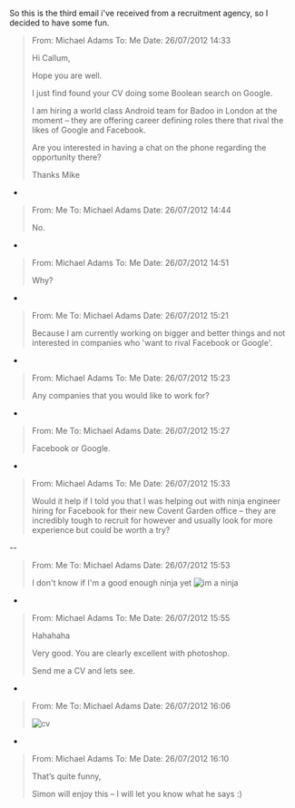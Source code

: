So this is the third email i've received from a recruitment agency, so I decided to have some fun.

>From: Michael Adams
>To: Me
>Date: 26/07/2012 14:33
>
>Hi Callum,
>
>Hope you are well.
>
>I just find found your CV doing some Boolean search on Google.
>
>I am hiring a world class Android team for Badoo in London at the moment – they are offering career defining roles there that rival the likes of Google and Facebook.
>
>Are you interested in having a chat on the phone regarding the opportunity there?
>
>Thanks
>Mike

-

>From: Me
>To: Michael Adams
>Date: 26/07/2012 14:44
>
>No.

-

>From: Michael Adams
>To: Me
>Date: 26/07/2012 14:51
>
>Why?

-

>From: Me
>To: Michael Adams
>Date: 26/07/2012 15:21
>
>Because I am currently working on bigger and better things and not interested in companies who 'want to rival Facebook or Google'.

-

>From: Michael Adams
>To: Me
>Date: 26/07/2012 15:23
>
>Any companies that you would like to work for?

-

>From: Me
>To: Michael Adams
>Date: 26/07/2012 15:27
>
>Facebook or Google.

-

>From: Michael Adams
>To: Me
>Date: 26/07/2012 15:33
>
>Would it help if I told you that I was helping out with ninja engineer hiring for Facebook for their new Covent Garden office – they are incredibly tough to 
recruit for however and usually look for more experience but could be worth a try?

--

>From: Me
>To: Michael Adams
>Date: 26/07/2012 15:53
>
>I don't know if I'm a good enough ninja yet
>![im a ninja](/posts/images/ninja.jpeg)

-

>From: Michael Adams
>To: Me
>Date: 26/07/2012 15:55
>
>Hahahaha
>
>Very good. You are clearly excellent with photoshop.
>
>Send me a CV and lets see.

-

>From: Me
>To: Michael Adams
>Date: 26/07/2012 16:06
>
>![cv](/posts/images/cv.png)

-

>From: Michael Adams
>To: Me
>Date: 26/07/2012 16:10
>
>That’s quite funny,
> 
>Simon will enjoy this – I will let you know what he says :)